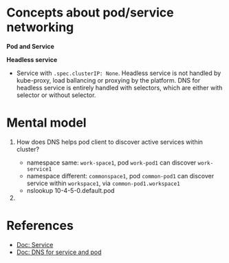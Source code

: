 # Concepts about pod/service networking
 **Pod and Service**
 
 **Headless service**
 - Service with `.spec.clusterIP: None`. Headless service is not handled by kube-proxy, load ballancing or proxying by the platform. DNS for headless service is entirely handled with selectors, which are either with selector or without selector.
 
# Mental model
1. How does DNS helps pod client to discover active services within cluster?
    - namespace same: `work-space1`, pod `work-pod1` can discover `work-service1`
    - namespace different: `commonspace1`, pod `common-pod1` can discover service within `workspace1`, via `common-pod1.workspace1`
    - nslookup 10-4-5-0.default.pod

2. 

# References 
- [Doc: Service](https://kubernetes.io/docs/concepts/services-networking/service/)
- [Doc: DNS for service and pod](https://kubernetes.io/docs/concepts/services-networking/dns-pod-service/)
